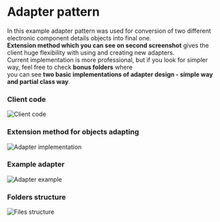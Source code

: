 # Adapter pattern

In this example adapter pattern was used for conversion of two different electronic component details objects into final one.  
**Extension method which you can see on second screenshot** gives the client huge flexibility with using and creating new adapters.  
Current implementation is more professional, but if you look for simpler way, feel free to check **bonus folders** where  
you can see **two basic implementations of adapter design - simple way and partial class way**.

### Client code
![Client code](http://apgcglz.cluster028.hosting.ovh.net/design-patterns/adapter-1.png)

### Extension method for objects adapting
![Adapter implementation](http://apgcglz.cluster028.hosting.ovh.net/design-patterns/adapter-3.png)

### Example adapter
![Adapter example](http://apgcglz.cluster028.hosting.ovh.net/design-patterns/adapter-4.png)

### Folders structure
![Files structure](http://apgcglz.cluster028.hosting.ovh.net/design-patterns/adapter-2.png)
